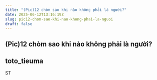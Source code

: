 ```yaml
---
title: "(Pic)12 chòm sao khi nào không phải là người?"
date: 2025-06-12T13:16:19Z
slug: pic12-chom-sao-khi-nao-khong-phai-la-nguoi
draft: false
---
```


## (Pic)12 chòm sao khi nào không phải là người?

## toto_tieuma

ST